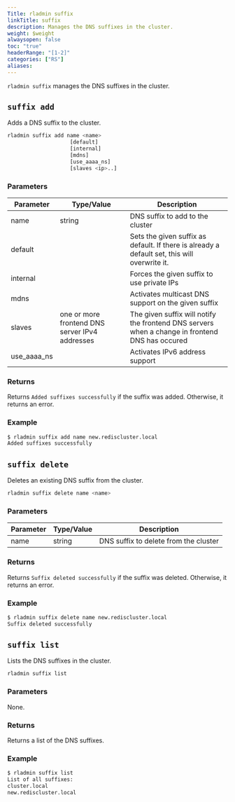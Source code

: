 ```yaml
---
Title: rladmin suffix
linkTitle: suffix
description: Manages the DNS suffixes in the cluster.
weight: $weight
alwaysopen: false
toc: "true"
headerRange: "[1-2]"
categories: ["RS"]
aliases:
---
```


`rladmin suffix` manages the DNS suffixes in the cluster.

## `suffix add`

Adds a DNS suffix to the cluster.

``` sh
rladmin suffix add name <name>
                    [default]
                    [internal]
                    [mdns]
                    [use_aaaa_ns]
                    [slaves <ip>..]
```

### Parameters

| Parameter | Type/Value       | Description                                                                                   |
|-----------|------------------|-----------------------------------------------------------------------------------------------|
| name      | string           | DNS suffix to add to the cluster                                                             |
| default   |                  | Sets the given suffix as default. If there is already a default set, this will overwrite it.  |
| internal  |                  | Forces the given suffix to use private IPs                                                    |
| mdns      |                  | Activates multicast DNS support on the given suffix                                           |
| slaves    | one or more frontend DNS server IPv4 addresses | The given suffix will notify the frontend DNS servers when a change in frontend DNS has occured |
| use_aaaa_ns |                | Activates IPv6 address support |

### Returns

Returns `Added suffixes successfully` if the suffix was added. Otherwise, it returns an error.

### Example

``` sh
$ rladmin suffix add name new.rediscluster.local
Added suffixes successfully
```

## `suffix delete`

Deletes an existing DNS suffix from the cluster.

``` sh
rladmin suffix delete name <name>
```

### Parameters

| Parameter | Type/Value       | Description                                                                                   |
|-----------|------------------|-----------------------------------------------------------------------------------------------|
| name      | string           | DNS suffix to delete from the cluster                                                         |

### Returns

Returns `Suffix deleted successfully` if the suffix was deleted. Otherwise, it returns an error.

### Example

``` sh
$ rladmin suffix delete name new.rediscluster.local
Suffix deleted successfully
```

## `suffix list`

Lists the DNS suffixes in the cluster.

```sh
rladmin suffix list
```

### Parameters

None.

### Returns

Returns a list of the DNS suffixes.

### Example

``` sh
$ rladmin suffix list
List of all suffixes:
cluster.local
new.rediscluster.local
```
